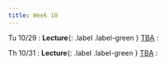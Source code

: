 ```yaml
---
title: Week 10
---
```


Tu 10/29
: **Lecture**{: .label .label-green } [TBA](/assets/lecture-notes/collection-F24.pdf)
    : 

Th 10/31
: **Lecture**{: .label .label-green } [TBA](/assets/lecture-notes/collection-F24.pdf)
    : 
